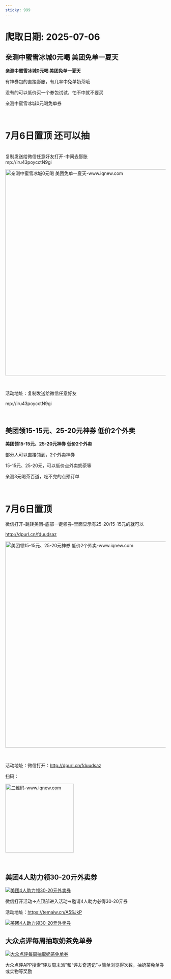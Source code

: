 ```yaml
---
sticky: 999
---
```

# 爬取日期: 2025-07-06
## 亲测中蜜雪冰城0元喝 美团免单一夏天

<p><strong>亲测中蜜雪冰城0元喝 美团免单一夏天</strong></p>
<p>有神券包的直接膨胀，有几率中免单奶茶哦</p>
<p>没有的可以低价买一个券包试试，怕不中就不要买</p>
<p>亲测中蜜雪冰城0元喝免单券</p>
<p>&nbsp;</p>
<h1>7月6日置顶 还可以抽</h1>
<p><br>复制发送给微信任意好友打开-中间去膨胀<br>mp://iru43poycctN9gi</p>
<p><img alt="亲测中蜜雪冰城0元喝 美团免单一夏天-www.iqnew.com" src="https://image.smallfawn.work/?url=https://img.iqnew.com/d/file/p/2025/07/05/26f6faebc57c8e9eb1ff474a515dd31e.jpg" style="width: 645px; *//* height: 711px;" referrerpolicy="no-referrer"></p>
<p>&nbsp;</p>
<p>活动地址：复制发送给微信任意好友</p>
<p>mp://iru43poycctN9gi</p><br>
                    
                    
                

## 美团领15-15元、25-20元神券 低价2个外卖

<p><strong>美团领15-15元、25-20元神券 低价2个外卖</strong></p>
<p>部分人可以直接领到，2个外卖神券</p>
<p>15-15元、25-20元，可以低价点外卖奶茶等</p>
<p>亲测3元喝茶百道，吃不完的点预订单</p>
<p>&nbsp;</p>
<h1>7月6日置顶</h1>
<p>微信打开-跳转美团-底部一键领券-里面显示有25-20/15-15元的就可以</p>
<p><a target="_blank" href="http://dpurl.cn/fduudsaz">http://dpurl.cn/fduudsaz</a></p>
<p><img alt="美团领15-15元、25-20元神券 低价2个外卖-www.iqnew.com" src="https://image.smallfawn.work/?url=https://img.iqnew.com/d/file/p/2025/07/05/60a9142d01f051ee5e894b71e2c511f3.jpg" style="width: 645px; *//* height: 711px;" referrerpolicy="no-referrer"></p>
<p>&nbsp;</p>
<p>活动地址：微信打开：<a target="_blank" href="http://dpurl.cn/fduudsaz">http://dpurl.cn/fduudsaz</a></p>
<p>扫码：</p>
<p><img alt="二维码-www.iqnew.com" src="https://image.smallfawn.work/?url=https://img.iqnew.com/d/file/p/2025/07/05/4d11b13d2362b76c9b32b572247bdc41.jpg" style="width: 215px; *//* height: 227px;" referrerpolicy="no-referrer"></p><br>
                    
                    
                

## 美团4人助力领30-20亓外卖券
<p>
    <a rel="nofollow" target="_blank" href="https://www.qqhjy6.xyz/caiji/data/images/2025-07-05/a32231815e41974b8a7b15515f914c2a.jpg"><img src="https://image.smallfawn.work/?url=https://www.qqhjy6.xyz/caiji/data/images/2025-07-05/a32231815e41974b8a7b15515f914c2a.jpg" title="美团4人助力领30-20亓外卖券 " alt="美团4人助力领30-20亓外卖券 " referrerpolicy="no-referrer"></a> 
</p>
<p>
    微信打开活动-&gt;点顶部进入活动-&gt;邀请4人助力必得30-20亓券
</p>
<p>
    活动地址：<a rel="nofollow" target="_blank" href="https://temaiw.cn/A5SJkP">https://temaiw.cn/A5SJkP</a> 
</p>
<p>
    <a rel="nofollow" target="_blank" href="https://www.qqhjy6.xyz/caiji/data/images/2025-07-05/2419ff5bc0b8654a2d611739c30e8e49.png"><img src="https://image.smallfawn.work/?url=https://www.qqhjy6.xyz/caiji/data/images/2025-07-05/2419ff5bc0b8654a2d611739c30e8e49.png" title="美团4人助力领30-20亓外卖券 " alt="美团4人助力领30-20亓外卖券 " referrerpolicy="no-referrer"></a> 
</p>

## 大众点评每周抽取奶茶免单券
<p>
    <a rel="nofollow" target="_blank" href="https://www.qqhjy6.xyz/caiji/data/images/2025-07-05/dd52019deee1982126493f7a20b41abc.jpg"><img src="https://image.smallfawn.work/?url=https://www.qqhjy6.xyz/caiji/data/images/2025-07-05/dd52019deee1982126493f7a20b41abc.jpg" title="大众点评每周抽取奶茶免单券 " alt="大众点评每周抽取奶茶免单券 " referrerpolicy="no-referrer"></a> 
</p>
<p>
    大众点评APP搜索“评友周末派”和“评友奇遇记”-&gt;简单浏览得次数，抽奶茶免单券或实物等奖励
</p>

